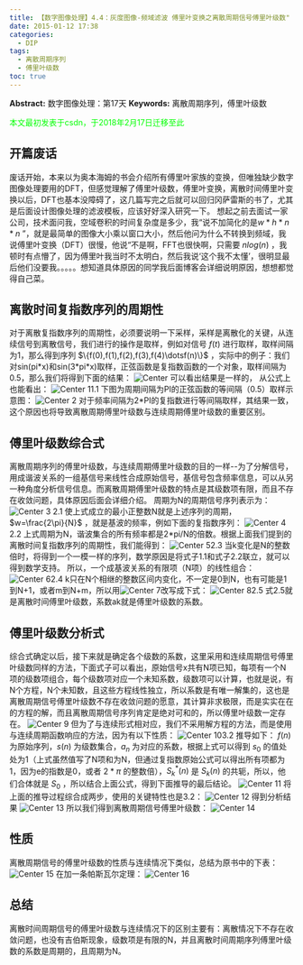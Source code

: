 ```yaml
---
title: 【数字图像处理】4.4：灰度图像-频域滤波 傅里叶变换之离散周期信号傅里叶级数"
date: 2015-01-12 17:38
categories:
  - DIP
tags:
  - 离散周期序列
  - 傅里叶级数
toc: true
---
```

**Abstract:** 数字图像处理：第17天
**Keywords:** 离散周期序列，傅里叶级数
<!--more-->
<font color="00FF00">本文最初发表于csdn，于2018年2月17日迁移至此</font>
## 开篇废话
废话开始，本来以为奥本海姆的书会介绍所有傅里叶家族的变换，但唯独缺少数字图像处理要用的DFT，但感觉理解了傅里叶级数，傅里叶变换，离散时间傅里叶变换以后，DFT也基本没障碍了，这几篇写完之后就可以回归冈萨雷斯的书了，尤其是后面设计图像处理的滤波模板，应该好好深入研究一下。
想起之前去面试一家公司，技术面问我，空域卷积的时间复杂度是多少，我“说不加简化的是$w*h*n*n$ ”，就是最简单的图像大小乘以窗口大小，然后他问为什么不转换到频域，我说傅里叶变换（DFT）很慢，他说“不是啊，FFT也很快啊，只需要 $n log(n)$ ，我顿时有点懵了，因为傅里叶我当时不太明白，然后我说‘这个我不太懂’，很明显最后他们没要我。。。。。想知道具体原因的同学我后面博客会详细说明原因，想想都觉得自己菜。

## 离散时间复指数序列的周期性
对于离散复指数序列的周期性，必须要说明一下采样，采样是离散化的关键，从连续信号到离散信号，我们进行的操作是取样，例如对信号 $f(t)$ 进行取样，取样间隔为1，那么得到序列 $\{f(0),f(1),f(2),f(3),f(4)\dotsf(n)\}$ ，实际中的例子：我们对sin(pi\*x)和sin(3\*pi\*x)取样，正弦函数是复指数函数的一个对象，取样间隔为0.5，那么我们将得到下面的结果：
![Center][]
可以看出结果是一样的， 从公式上也能看出：
![Center 1][]1.1
下图为周期间隔为PI的正弦函数的等间隔（0.5）取样示意图：
![Center 2][]
对于频率间隔为2\*PI的复指数进行等间隔取样，其结果一致，这个原因也将导致离散周期傅里叶级数与连续周期傅里叶级数的重要区别。
## 傅里叶级数综合式
离散周期序列的傅里叶级数，与连续周期傅里叶级数的目的一样--为了分解信号，用成谐波关系的一组基信号来线性合成原始信号，基信号包含频率信息，可以从另一种角度分析信号信息。而离散周期傅里叶级数的特点是其级数项有限，而且不存在收敛问题，具体原因后面会详细介绍。
周期为N的周期信号序列表示为：
![Center 3][] 2.1
使上式成立的最小正整数N就是上述序列的周期， $w=\frac{2\pi}{N}$ ，就是基波的频率，例如下面的复指数序列：
![Center 4][] 2.2
上式周期为N，谐波集合的所有频率都是2\*pi/N的倍数。根据上面我们提到的离散时间复指数序列的周期性，我们能得到：
![Center 5][]2.3
当k变化是N的整数倍时，将得到一个一模一样的序列，数学原因是将式子1.1和式子2.2联立，就可以得到数学支持。
所以，一个成基波关系的有限项（N项）的线性组合：
![Center 6][]2.4
k只在N个相继的整数区间内变化，不一定是0到N，也有可能是1到N+1，或者m到N+m，所以用![Center 7][]改写成下式：
![Center 8][]2.5
式2.5就是离散时间傅里叶级数，系数ak就是傅里叶级数的系数。
## 傅里叶级数分析式
综合式确定以后，接下来就是确定各个级数的系数，这里采用和连续周期信号傅里叶级数同样的方法，下面式子可以看出，原始信号x共有N项已知，每项有一个N项的级数项组合，每个级数项对应一个未知系数，级数项可以计算，也就是说，有N个方程，N个未知数，且这些方程线性独立，所以系数是有唯一解集的，这也是离散周期信号傅里叶级数不存在收敛问题的愿意，其计算非求极限，而是实实在在的方程的解，而且离散周期信号序列肯定是绝对可和的，所以傅里叶级数一定存在。
![Center 9][]
但为了与连续形式相对应，我们不采用解方程的方法，而是使用与连续周期函数响应的方法，因为有以下性质：
![Center 10][]3.2
推导如下：
$f(n)$ 为原始序列，$s(n)$ 为级数集合，$a_n$ 为对应的系数，根据上式可以得到 $s_0$ 的值处处为1（上式虽然值写了N项和为N，但通过复指数原始公式可以得出所有项都为1，因为e的指数是0，或者 $2*\pi$ 的整数倍），$S^*_k(n)$ 是 $S_k(n)$ 的共轭，所以，他们合体就是 $S_0$ ，所以结合上面公式，得到下面推导的最后结论。
![Center 11][]
将上面的推导过程综合成两步，使用的关键特性也是3.2：
![Center 12][]
得到分析结果
![Center 13][]
所以我们得到离散周期信号傅里叶级数：
![Center 14][]

## 性质
离散周期信号的傅里叶级数的性质与连续情况下类似，总结为原书中的下表：
![Center 15][]
在加一条帕斯瓦尔定理：
![Center 16][]
## 总结
离散时间周期信号的傅里叶级数与连续情况下的区别主要有：离散情况下不存在收敛问题，也没有吉伯斯现象，级数项是有限的N，并且离散时间周期序列傅里叶级数的系数是周期的，且周期为N。

[Center]: https://tony4ai-1251394096.cos.ap-hongkong.myqcloud.com/blog_images/DIP-4-4-灰度图像-频域滤波-傅里叶变换之离散周期信号傅里叶级数/20150112152853812.png
[Center 1]: https://tony4ai-1251394096.cos.ap-hongkong.myqcloud.com/blog_images/DIP-4-4-灰度图像-频域滤波-傅里叶变换之离散周期信号傅里叶级数/20150112153630546.png
[Center 2]: https://tony4ai-1251394096.cos.ap-hongkong.myqcloud.com/blog_images/DIP-4-4-灰度图像-频域滤波-傅里叶变换之离散周期信号傅里叶级数/20150112154303925.png
[Center 3]: https://tony4ai-1251394096.cos.ap-hongkong.myqcloud.com/blog_images/DIP-4-4-灰度图像-频域滤波-傅里叶变换之离散周期信号傅里叶级数/20150112155301531.png
[Center 4]: https://tony4ai-1251394096.cos.ap-hongkong.myqcloud.com/blog_images/DIP-4-4-灰度图像-频域滤波-傅里叶变换之离散周期信号傅里叶级数/20150112155322622.png
[Center 5]: https://tony4ai-1251394096.cos.ap-hongkong.myqcloud.com/blog_images/DIP-4-4-灰度图像-频域滤波-傅里叶变换之离散周期信号傅里叶级数/20150112155600697.png
[Center 6]: https://tony4ai-1251394096.cos.ap-hongkong.myqcloud.com/blog_images/DIP-4-4-灰度图像-频域滤波-傅里叶变换之离散周期信号傅里叶级数/20150112160240625.png
[Center 7]: https://tony4ai-1251394096.cos.ap-hongkong.myqcloud.com/blog_images/DIP-4-4-灰度图像-频域滤波-傅里叶变换之离散周期信号傅里叶级数/20150112160604761.png
[Center 8]: https://tony4ai-1251394096.cos.ap-hongkong.myqcloud.com/blog_images/DIP-4-4-灰度图像-频域滤波-傅里叶变换之离散周期信号傅里叶级数/20150112160639268.png
[Center 9]: https://tony4ai-1251394096.cos.ap-hongkong.myqcloud.com/blog_images/DIP-4-4-灰度图像-频域滤波-傅里叶变换之离散周期信号傅里叶级数/20150112161436531.png
[Center 10]: https://tony4ai-1251394096.cos.ap-hongkong.myqcloud.com/blog_images/DIP-4-4-灰度图像-频域滤波-傅里叶变换之离散周期信号傅里叶级数/20150112162154703.png
[Center 11]: https://tony4ai-1251394096.cos.ap-hongkong.myqcloud.com/blog_images/DIP-4-4-灰度图像-频域滤波-傅里叶变换之离散周期信号傅里叶级数/20150112162625650.png
[Center 12]: https://tony4ai-1251394096.cos.ap-hongkong.myqcloud.com/blog_images/DIP-4-4-灰度图像-频域滤波-傅里叶变换之离散周期信号傅里叶级数/20150112163656001.png
[Center 13]: https://tony4ai-1251394096.cos.ap-hongkong.myqcloud.com/blog_images/DIP-4-4-灰度图像-频域滤波-傅里叶变换之离散周期信号傅里叶级数/20150112163745968.png
[Center 14]: https://tony4ai-1251394096.cos.ap-hongkong.myqcloud.com/blog_images/DIP-4-4-灰度图像-频域滤波-傅里叶变换之离散周期信号傅里叶级数/20150112164844039.png
[Center 15]: https://tony4ai-1251394096.cos.ap-hongkong.myqcloud.com/blog_images/DIP-4-4-灰度图像-频域滤波-傅里叶变换之离散周期信号傅里叶级数/20150112165626861.png
[Center 16]: https://tony4ai-1251394096.cos.ap-hongkong.myqcloud.com/blog_images/DIP-4-4-灰度图像-频域滤波-傅里叶变换之离散周期信号傅里叶级数/20150112165638093.png

